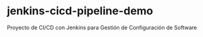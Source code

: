 # jenkins-cicd-pipeline-demo
Proyecto de CI/CD con Jenkins para Gestión de Configuración de Software
